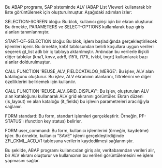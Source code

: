 Bu ABAP programı, SAP sisteminde ALV (ABAP List Viewer) kullanarak bir liste görüntülemek için oluşturulmuştur. Aşağıdaki adımları izler:

SELECTION-SCREEN bloğu: Bu blok, kullanıcı girişi için bir ekran oluşturur. Bu örnekte, PARAMETERS ve SELECT-OPTIONS kullanılarak bazı giriş alanları tanımlanmıştır.

START-OF-SELECTION bloğu: Bu blok, işlem başladığında gerçekleştirilecek işlemleri içerir. Bu örnekte, knb1 tablosundan belirli koşullara uygun verileri seçerek gt_list adlı bir iç tabloya aktarılmıştır. Ardından bu verilerle ilişkili diğer tablolar (kna1, knvv, adr6, t151t, t171t, tvkbt, tvgrt) kullanılarak bazı alanlar doldurulmuştur.

CALL FUNCTION 'REUSE_ALV_FIELDCATALOG_MERGE': Bu işlev, ALV alan kataloğunu oluşturur. Bu işlev, ALV ekranının alanlarını, filtrelerini ve diğer özelliklerini belirlemek için kullanılır.

CALL FUNCTION 'REUSE_ALV_GRID_DISPLAY': Bu işlev, oluşturulan ALV alan kataloğunu kullanarak ALV grid ekranını görüntüler. Ekran düzeni (is_layout) ve alan kataloğu (it_fields) bu işlevin parametreleri aracılığıyla sağlanır.

FORM standard: Bu form, standart işlemleri gerçekleştirir. Örneğin, PF-STATUS'ı (function key status) belirler.

FORM user_command: Bu form, kullanıcı işlemlerini (örneğin, kaydetme) işler. Bu örnekte, kullanıcı "SAVE" işlemi gerçekleştirdiğinde ZFI_CKML_ACD_V1 tablosuna verilerin kaydedilmesi sağlanmıştır.

Bu şekilde, ABAP programı kullanıcıdan giriş alır, veritabanından verileri alır, bir ALV ekranı oluşturur ve kullanıcının bu verileri görüntülemesini ve işlem yapmasını sağlar.





